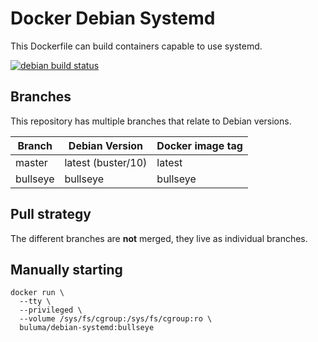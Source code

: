 Docker Debian Systemd
=====================

This Dockerfile can build containers capable to use systemd.

[![debian build status](https://img.shields.io/docker/cloud/build/buluma/docker-debian-systemd.svg)](https://hub.docker.com/repository/docker/buluma/docker-debian-systemd)

Branches
--------

This repository has multiple branches that relate to Debian versions.

|Branch  |Debian Version    |Docker image tag|
|--------|------------------|----------------|
|master  |latest (buster/10)|latest          |
|bullseye|bullseye          |bullseye        |

Pull strategy
-------------

The different branches are **not** merged, they live as individual branches.

Manually starting
-----------------

```
docker run \
  --tty \
  --privileged \
  --volume /sys/fs/cgroup:/sys/fs/cgroup:ro \
  buluma/debian-systemd:bullseye
```